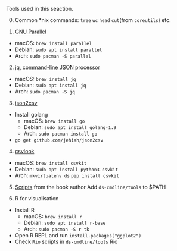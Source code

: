 Tools used in this seaction.

0. Common *nix commands: `tree` `wc` `head` `cut`(from `coreutils`) etc.

1. [GNU Parallel](https://www.gnu.org/software/parallel/)
* macOS: `brew install parallel`
* Debian: `sudo apt install parallel`
* Arch: `sudo pacman -S parallel`

2. [jq, command-line JSON processor](https://stedolan.github.io/jq/)
* macOS: `brew install jq`
* Debian: `sudo apt install jq`
* Arch: `sudo pacman -S jq`

3. [json2csv](https://github.com/jehiah/json2csv)
* Install golang
  * macOS: `brew install go`
  * Debian: `sudo apt install golang-1.9`
  * Arch: `sudo pacman install go`
* `go get github.com/jehiah/json2csv`

4. [csvlook](https://csvkit.readthedocs.io/en/0.9.1/scripts/csvlook.html)
* macOS: `brew install csvkit`
* Debian: `sudo apt install python3-csvkit`
* Arch: `mkvirtualenv ds` `pip install csvkit`

5. [Scripts](https://github.com/jeroenjanssens/data-science-at-the-command-line/tree/master/tools) from the book author
Add `ds-cmdline/tools` to $PATH

6. R for visualisation
* Install R 
  * macOS: `brew install r`
  * Debian: `sudo apt install r-base`
  * Arch: `sudo pacman -S r tk`
* Open R REPL and run `install.packages("ggplot2")`
* Check `Rio` scripts in `ds-cmdline/tools`
Rio
